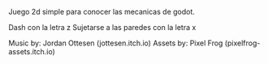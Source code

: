 Juego 2d simple para conocer las mecanicas de godot.

Dash con la letra z
Sujetarse a las paredes con la letra x

Music by: Jordan Ottesen (jottesen.itch.io)
Assets by: Pixel Frog (pixelfrog-assets.itch.io)
